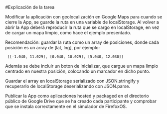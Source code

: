 #Explicación de la tarea

Modificar la aplicación con geolocalización en Google Maps para cuando se cierre la App, se guarde la ruta en una variable de localStorage. Al volver a abrir la App deberá reproducir la ruta que se cargo en localStorage, en vez de cargar un mapa limpio, como hace el ejemplo presentado.

Recomendación: guardar  la ruta como un array de posiciones, donde cada posición es un array de [lat, lng], por ejemplo:
   
     [[-1.040, 11.029], [0.040, 10.029], [5.040, 12.030]]
 
Además se debe incluir un boton de inicializar, que cargue un mapa limpio centrado en nuestra posición, colocando un marcador en dicho punto.
 
Guardar el array en localStorage serializado con JSON.stringify y recuperarlo de localStorage deserializando con JSON.parse.
 
Publicar la App como aplicaciones hosted y packaged en el directorio público de Google Drive que se ha creado cada participante y comprobar que se instala correctamente en el simulador de FirefoxOS.